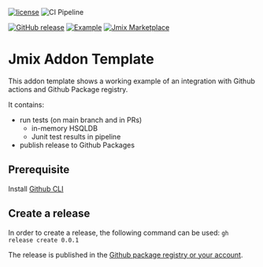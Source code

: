 [![license](https://img.shields.io/badge/license-Apache%20License%202.0-blue.svg?style=flat)](http://www.apache.org/licenses/LICENSE-2.0)
![CI Pipeline](https://github.com/mariodavid/jmix-addon-template/actions/workflows/test.yml/badge.svg)

[![GitHub release](https://img.shields.io/github/release/mariodavid/jmix-addon-template.svg)](https://github.com/mariodavid/jmix-addon-template/releases/)
[![Example](https://img.shields.io/badge/example-jmix--addon--template--example-brightgreen)](https://github.com/mariodavid/jmix-addon-template-example)
[![Jmix Marketplace](https://img.shields.io/badge/marketplace-jmix--addon--template-orange)](https://www.jmix.io/marketplace/addon-template)


# Jmix Addon Template

This addon template shows a working example of an integration with Github actions and Github Package registry.

It contains:

* run tests (on main branch and in PRs) 
  * in-memory HSQLDB
  * Junit test results in pipeline
* publish release to Github Packages

## Prerequisite

Install [Github CLI](https://cli.github.com/) 

## Create a release

In order to create a release, the following command can be used:
`gh release create 0.0.1`

The release is published in the [Github package registry or your account](https://github.com/mariodavid?tab=packages&repo_name=jmix-addon-template). 

